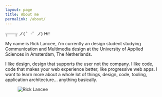 ```yaml
---
layout: page
title: About me
permalink: /about/
---
```


┬──┬ ノ( ゜-゜ノ) Hi! 

My name is Rick Lancee, i'm currently an design student studying Communication and Multimedia design at the University of Applied Sciences in Amsterdam, The Netherlands. 

I like design, design that supports the user not the company. I like code, code that makes your web experience better, like progressive web apps. I want to learn more about a whole lot of things, design, code, tooling, application architecture... anything basically.

<figure style="width: 200px;" class="rounded">
<img src="{{ site.baseurl | prepend: site.url  }}/assets/images/me.jpg" alt="Rick Lancee">
</figure>
